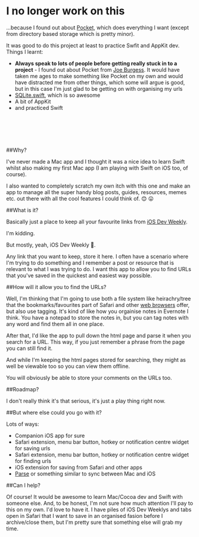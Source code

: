 # I no longer work on this

...because I found out about [Pocket](http://getpocket.com), which does everything I want (except from directory based storage which is pretty minor).

It was good to do this project at least to practice Swfit and AppKit dev. Things I learnt:

- **Always speak to lots of people before getting really stuck in to a project** - I found out about Pocket from [Joe Burgess](https://twitter.com/jmburges). It would have taken me ages to make something like Pocket on my own and would have distracted me from other things, which some will argue is good, but in this case I'm just glad to be getting on with organising my urls
- [SQLite.swift](https://github.com/stephencelis/SQLite.swift), which is so awesome
- A bit of AppKit
- and practiced Swift

<br>
<br>
<br>
<br>

##Why?

I've never made a Mac app and I thought it was a nice idea to learn Swift whilst also making my first Mac app (I am playing with Swift on iOS too, of course).

I also wanted to completely scratch my own itch with this one and make an app to manage all the super handy blog posts, guides, resources, memes etc. out there with all the cool features I could think of. :blush: :stuck_out_tongue:

##What is it?

Basically just a place to keep all your favourite links from [iOS Dev Weekly](https://iosdevweekly.com).

I'm kidding.

But mostly, yeah, iOS Dev Weekly :eyes:.

Any link that you want to keep, store it here. I often have a scenario where I'm trying to do something and I remember a post or resource that is relevant to what I was trying to do. I want this app to allow you to find URLs that you've saved in the quickest and easiest way possible.

##How will it allow you to find the URLs?

Well, I'm thinking that I'm going to use both a file system like heirachry/tree that the bookmarks/favourites part of Safari and other [web browsers](http://weknowmemes.com/wp-content/uploads/2013/09/conversations-between-browsers-2.jpg) offer, but also use tagging. It's kind of like how you orgainise notes in Evernote I think. You have a notepad to store the notes in, but you can tag notes with any word and find them all in one place.

After that, I'd like the app to pull down the html page and parse it when you search for a URL. This way, if you just remember a phrase from the page you can still find it.

And while I'm keeping the html pages stored for searching, they might as well be viewable too so you can view them offline.

You will obviously be able to store your comments on the URLs too.

##Roadmap?

I don't really think it's that serious, it's just a play thing right now.

##But where else could you go with it?

Lots of ways:

- Companion iOS app for sure
- Safari extension, menu bar button, hotkey or notification centre widget for saving urls
- Safari extension, menu bar button, hotkey or notification centre widget for finding urls
- iOS extension for saving from Safari and other apps
- [Parse](http://parse.com) or something similar to sync between Mac and iOS

##Can I help?

Of course! It would be awesome to learn Mac/Cocoa dev and Swift with someone else. And, to be honest, I'm not sure how much attention I'll pay to this on my own. I'd love to have it. I have piles of iOS Dev Weeklys and tabs open in Safari that I want to save in an organised fasion before I archive/close them, but I'm pretty sure that something else will grab my time.
